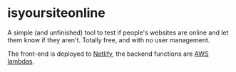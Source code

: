 # isyoursiteonline

A simple (and unfinished) tool to test if people's websites are online and let them know if they aren't. Totally free, and with no user management.

The front-end is deployed to <a href="https://netlify.com" target="_blank">Netlify</a>, the backend functions are <a href="https://aws.amazon.com/lambda/" target="_blank">AWS lambdas</a>.
